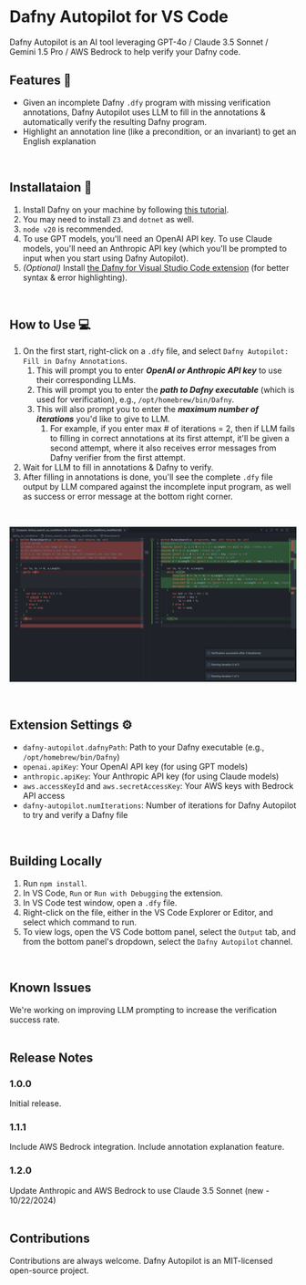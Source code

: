 # Dafny Autopilot for VS Code

Dafny Autopilot is an AI tool leveraging GPT-4o / Claude 3.5 Sonnet / Gemini 1.5 Pro / AWS Bedrock to help verify your Dafny code.
<br>


## Features 🎯

* Given an incomplete Dafny `.dfy` program with missing verification annotations, Dafny Autopilot uses LLM to fill in the annotations & automatically verify the resulting Dafny program.
* Highlight an annotation line (like a precondition, or an invariant) to get an English explanation
<br>


## Installataion 🔧

1. Install Dafny on your machine by following [this tutorial](https://dafny.org/dafny/Installation).
2. You may need to install `Z3` and `dotnet` as well.
3. `node v20` is recommended.
4. To use GPT models, you'll need an OpenAI API key. To use Claude models, you'll need an Anthropic API key (which you'll be prompted to input when you start using Dafny Autopilot).
5. <i>(Optional)</i> Install [the Dafny for Visual Studio Code extension](https://marketplace.visualstudio.com/items?itemName=dafny-lang.ide-vscode) (for better syntax & error highlighting).
<br>


## How to Use 💻
1. On the first start, right-click on a `.dfy` file, and select `Dafny Autopilot: Fill in Dafny Annotations`.
   1. This will prompt you to enter <b><i>OpenAI or Anthropic API key</i></b> to use their corresponding LLMs.
   2. This will prompt you to enter the <b><i>path to Dafny executable</i></b> (which is used for verification), e.g., `/opt/homebrew/bin/Dafny`.
   3. This will also prompt you to enter the <b><i>maximum number of iterations</i></b> you'd like to give to LLM.
      1. For example, if you enter max # of iterations = 2, then if LLM fails to filling in correct annotations at its first attempt, it'll be given a second attempt, where it also receives error messages from Dafny verifier from the first attempt.
2. Wait for LLM to fill in annotations & Dafny to verify.
3. After filling in annotations is done, you'll see the complete `.dfy` file output by LLM compared against the incomplete input program, as well as success or error message at the bottom right corner.
<br>

<p align="center">
  <img src="assets/output_demo.png" width="800px"/>
</p>
<br>



## Extension Settings ⚙️

* `dafny-autopilot.dafnyPath`: Path to your Dafny executable (e.g., `/opt/homebrew/bin/Dafny`)
* `openai.apiKey`: Your OpenAI API key (for using GPT models)
* `anthropic.apiKey`: Your Anthropic API key (for using Claude models)
* `aws.accessKeyId` and `aws.secretAccessKey`: Your AWS keys with Bedrock API access
* `dafny-autopilot.numIterations`: Number of iterations for Dafny Autopilot to try and verify a Dafny file
<br>


## Building Locally

1. Run `npm install`.
2. In VS Code, `Run` or `Run with Debugging` the extension.
3. In VS Code test window, open a `.dfy` file.
4. Right-click on the file, either in the VS Code Explorer or Editor, and select which command to run.
5. To view logs, open the VS Code bottom panel, select the `Output` tab, and from the bottom panel's dropdown, select the `Dafny Autopilot` channel.
<br>


## Known Issues

We're working on improving LLM prompting to increase the verification success rate.
<br><br>


## Release Notes

### 1.0.0

Initial release.

### 1.1.1

Include AWS Bedrock integration.
Include annotation explanation feature.

### 1.2.0
Update Anthropic and AWS Bedrock to use Claude 3.5 Sonnet (new - 10/22/2024)
<br><br>



## Contributions

Contributions are always welcome. Dafny Autopilot is an MIT-licensed open-source project.
